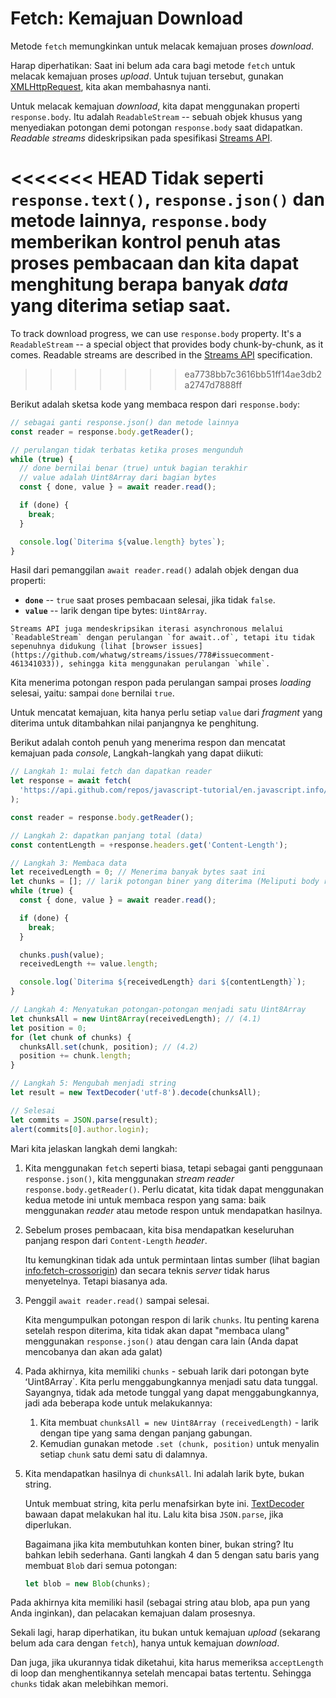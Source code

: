 # Fetch: Kemajuan Download

Metode `fetch` memungkinkan untuk melacak kemajuan proses _download_.

Harap diperhatikan: Saat ini belum ada cara bagi metode `fetch` untuk melacak kemajuan proses _upload_. Untuk tujuan tersebut, gunakan [XMLHttpRequest](info:xmlhttprequest), kita akan membahasnya nanti.

Untuk melacak kemajuan _download_, kita dapat menggunakan properti `response.body`. Itu adalah `ReadableStream` -- sebuah objek khusus yang menyediakan potongan demi potongan `response.body` saat didapatkan. _Readable streams_ dideskripsikan pada spesifikasi [Streams API](https://streams.spec.whatwg.org/#rs-class).

<<<<<<< HEAD
Tidak seperti `response.text()`, `response.json()` dan metode lainnya, `response.body` memberikan kontrol penuh atas proses pembacaan dan kita dapat menghitung berapa banyak _data_ yang diterima setiap saat.
=======
To track download progress, we can use `response.body` property. It's a `ReadableStream` -- a special object that provides body chunk-by-chunk, as it comes. Readable streams are described in the [Streams API](https://streams.spec.whatwg.org/#rs-class) specification.
>>>>>>> ea7738bb7c3616bb51ff14ae3db2a2747d7888ff

Berikut adalah sketsa kode yang membaca respon dari `response.body`:

```js
// sebagai ganti response.json() dan metode lainnya
const reader = response.body.getReader();

// perulangan tidak terbatas ketika proses mengunduh
while (true) {
  // done bernilai benar (true) untuk bagian terakhir
  // value adalah Uint8Array dari bagian bytes
  const { done, value } = await reader.read();

  if (done) {
    break;
  }

  console.log(`Diterima ${value.length} bytes`);
}
```

Hasil dari pemanggilan `await reader.read()` adalah objek dengan dua properti:

- **`done`** -- `true` saat proses pembacaan selesai, jika tidak `false`.
- **`value`** -- larik dengan tipe bytes: `Uint8Array`.

```smart
Streams API juga mendeskripsikan iterasi asynchronous melalui `ReadableStream` dengan perulangan `for await..of`, tetapi itu tidak sepenuhnya didukung (lihat [browser issues](https://github.com/whatwg/streams/issues/778#issuecomment-461341033)), sehingga kita menggunakan perulangan `while`.
```

Kita menerima potongan respon pada perulangan sampai proses _loading_ selesai, yaitu: sampai `done` bernilai `true`.

Untuk mencatat kemajuan, kita hanya perlu setiap `value` dari _fragment_ yang diterima untuk ditambahkan nilai panjangnya ke penghitung.

Berikut adalah contoh penuh yang menerima respon dan mencatat kemajuan pada _console_, Langkah-langkah yang dapat diikuti:

```js run async
// Langkah 1: mulai fetch dan dapatkan reader
let response = await fetch(
  'https://api.github.com/repos/javascript-tutorial/en.javascript.info/commits?per_page=100'
);

const reader = response.body.getReader();

// Langkah 2: dapatkan panjang total (data)
const contentLength = +response.headers.get('Content-Length');

// Langkah 3: Membaca data
let receivedLength = 0; // Menerima banyak bytes saat ini
let chunks = []; // larik potongan biner yang diterima (Meliputi body respon)
while (true) {
  const { done, value } = await reader.read();

  if (done) {
    break;
  }

  chunks.push(value);
  receivedLength += value.length;

  console.log(`Diterima ${receivedLength} dari ${contentLength}`);
}

// Langkah 4: Menyatukan potongan-potongan menjadi satu Uint8Array
let chunksAll = new Uint8Array(receivedLength); // (4.1)
let position = 0;
for (let chunk of chunks) {
  chunksAll.set(chunk, position); // (4.2)
  position += chunk.length;
}

// Langkah 5: Mengubah menjadi string
let result = new TextDecoder('utf-8').decode(chunksAll);

// Selesai
let commits = JSON.parse(result);
alert(commits[0].author.login);
```

Mari kita jelaskan langkah demi langkah:

1. Kita menggunakan `fetch` seperti biasa, tetapi sebagai ganti penggunaan `response.json()`, kita menggunakan _stream reader_ `response.body.getReader()`.
   Perlu dicatat, kita tidak dapat menggunakan kedua metode ini untuk membaca respon yang sama: baik menggunakan _reader_ atau metode respon untuk mendapatkan hasilnya.

2. Sebelum proses pembacaan, kita bisa mendapatkan keseluruhan panjang respon dari `Content-Length` _header_.

   Itu kemungkinan tidak ada untuk permintaan lintas sumber (lihat bagian <info:fetch-crossorigin>) dan secara teknis _server_ tidak harus menyetelnya. Tetapi biasanya ada.

3. Penggil `await reader.read()` sampai selesai.

   Kita mengumpulkan potongan respon di larik `chunks`. Itu penting karena setelah respon diterima, kita tidak akan dapat "membaca ulang" menggunakan `response.json()` atau dengan cara lain (Anda dapat mencobanya dan akan ada galat)

4. Pada akhirnya, kita memiliki `chunks` - sebuah larik dari potongan byte ʻUint8Array`. Kita perlu menggabungkannya menjadi satu data tunggal. Sayangnya, tidak ada metode tunggal yang dapat menggabungkannya, jadi ada beberapa kode untuk melakukannya:
   1. Kita membuat `chunksAll = new Uint8Array (receivedLength)` - larik dengan tipe yang sama dengan panjang gabungan.
   2. Kemudian gunakan metode `.set (chunk, position)` untuk menyalin setiap `chunk` satu demi satu di dalamnya.
5. Kita mendapatkan hasilnya di `chunksAll`. Ini adalah larik byte, bukan string.

   Untuk membuat string, kita perlu menafsirkan byte ini. [TextDecoder](info:text-decoder) bawaan dapat melakukan hal itu. Lalu kita bisa `JSON.parse`, jika diperlukan.

   Bagaimana jika kita membutuhkan konten biner, bukan string? Itu bahkan lebih sederhana. Ganti langkah 4 dan 5 dengan satu baris yang membuat `Blob` dari semua potongan:

   ```js
   let blob = new Blob(chunks);
   ```

Pada akhirnya kita memiliki hasil (sebagai string atau blob, apa pun yang Anda inginkan), dan pelacakan kemajuan dalam prosesnya.

Sekali lagi, harap diperhatikan, itu bukan untuk kemajuan _upload_ (sekarang belum ada cara dengan `fetch`), hanya untuk kemajuan _download_.

Dan juga, jika ukurannya tidak diketahui, kita harus memeriksa `acceptLength` di loop dan menghentikannya setelah mencapai batas tertentu. Sehingga `chunks` tidak akan melebihkan memori.